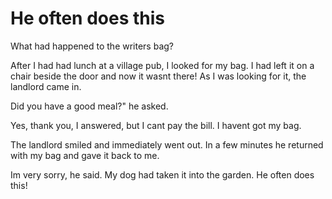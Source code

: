 # He often does this

What had happened to the writers bag?

After I had had lunch at a village pub, I looked for my bag. I had left it on a chair beside the door and now it wasnt there! As I was looking for it, the landlord came in.

Did you have a good meal?" he asked.

Yes, thank you, I answered, but I cant pay the bill. I havent got my bag.

The landlord smiled and immediately went out. In a few minutes he returned with my bag and gave it back to me.

Im very sorry, he said. My dog had taken it into the garden. He often does this!
